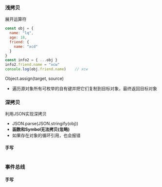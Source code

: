 ### 浅拷贝

展开运算符

```js
const obj = {
  name: "lq",
  age: 18,
  friend: {
    name: "xcd"
  }
}
const info2 = { ...obj }
info2.friend.name = "xcw"
console.log(obj.friend.name)	// xcw
```

Object.assign(target, source)

* 遍历源对象所有可枚举的自有键并把它们复制到目标对象，最终返回目标对象





### 深拷贝

利用JSON实现深拷贝

* JSON.parse(JSON.stringify(obj))
* **函数和Symbol无法拷贝(忽略)**
* 如果存在对象的循环引用，也会报错



#### 手写

```js

```





### 事件总线



#### 手写

```js

```










